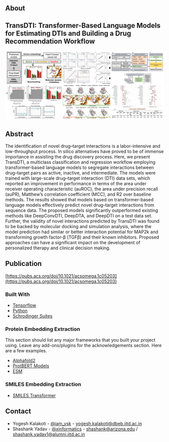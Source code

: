 <!-- ABOUT THE PROJECT -->
## About
## TransDTI: Transformer-Based Language Models for Estimating DTIs and Building a Drug Recommendation Workflow

![Image](https://github.com/xinformatics/TransDTI/blob/main/BeFunky-collage.jpg)

## Abstract

The identification of novel drug–target interactions is a labor-intensive and low-throughput process. In silico alternatives have proved to be of immense importance in assisting the drug discovery process. Here, we present TransDTI, a multiclass classification and regression workflow employing transformer-based language models to segregate interactions between drug–target pairs as active, inactive, and intermediate. The models were trained with large-scale drug–target interaction (DTI) data sets, which reported an improvement in performance in terms of the area under receiver operating characteristic (auROC), the area under precision recall (auPR), Matthew’s correlation coefficient (MCC), and R2 over baseline methods. The results showed that models based on transformer-based language models effectively predict novel drug–target interactions from sequence data. The proposed models significantly outperformed existing methods like DeepConvDTI, DeepDTA, and DeepDTI on a test data set. Further, the validity of novel interactions predicted by TransDTI was found to be backed by molecular docking and simulation analysis, where the model prediction had similar or better interaction potential for MAP2k and transforming growth factor-β (TGFβ) and their known inhibitors. Proposed approaches can have a significant impact on the development of personalized therapy and clinical decision making.




## Publication

[https://pubs.acs.org/doi/10.1021/acsomega.1c05203](https://pubs.acs.org/doi/10.1021/acsomega.1c05203)

### Built With

* [Tensorflow](https://www.tensorflow.org/)
* [Python](https://python.com)
* [Schrodinger Suites](https://www.schrodinger.com/suites/Schro%CC%88dinger)

### Protein Embedding Extraction

This section should list any major frameworks that you built your project using. Leave any add-ons/plugins for the acknowledgements section. Here are a few examples.
* [Alphafold2](https://github.com/xinformatics/alphafold)
* [ProtBERT Models](https://github.com/agemagician/ProtTrans)
* [ESM](https://github.com/facebookresearch/esm)

### SMILES Embedding Extraction
* [SMILES Transformer](https://github.com/DSPsleeporg/smiles-transformer)

## Contact

* Yogesh Kalakoti - [@iam_ysk](https://twitter.com/your_username) - yogesh.kalakoti@dbeb.iitd.ac.in
* Shashank Yadav - [@xinformatics](https://twitter.com/xinformatics) - shashank@arizona.edu / shashank.yadav1@alumni.iitd.ac.in




